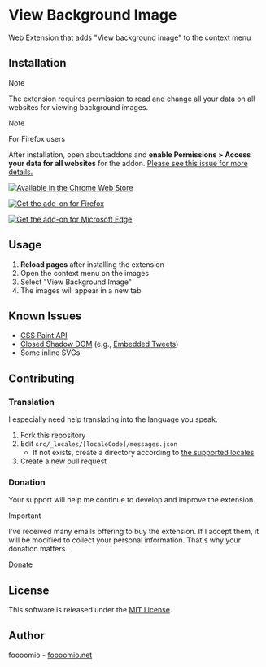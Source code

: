 # View Background Image

Web Extension that adds "View background image" to the context menu

## Installation

> [!NOTE]
> The extension requires permission to read and change all your data on all websites for viewing background images.

> [!NOTE]
> For Firefox users
>
> After installation, open about:addons and **enable Permissions > Access your data for all websites** for the addon. [Please see this issue for more details.](https://discourse.mozilla.org/t/content-scripts-do-not-load/130009)

[![Available in the Chrome Web Store](https://user-images.githubusercontent.com/1075914/104359656-4698d600-5553-11eb-99d5-2344ac26b544.png)](https://chrome.google.com/webstore/detail/cegndknljaapfbnmfnagomhhgbajjibd)

[![Get the add-on for Firefox](https://user-images.githubusercontent.com/1075914/104359743-64663b00-5553-11eb-8842-81c102a08a1a.png)](https://addons.mozilla.org/firefox/addon/view-background-images/)

[![Get the add-on for Microsoft Edge](https://user-images.githubusercontent.com/29514424/81471744-490d9800-922e-11ea-98fb-bceaf60d9c3d.png)](https://microsoftedge.microsoft.com/addons/detail/lmpgechcgfhfamgjfcipjjpfjoknpccg)

## Usage

1. **Reload pages** after installing the extension
2. Open the context menu on the images
3. Select "View Background Image"
4. The images will appear in a new tab

## Known Issues

- [CSS Paint API](https://developers.google.com/web/updates/2018/01/paintapi?hl=en)
- [Closed Shadow DOM](https://developers.google.com/web/fundamentals/web-components/shadowdom?hl=en#closed) (e.g., [Embedded Tweets](https://developer.twitter.com/en/docs/twitter-for-websites/embedded-tweets/overview.html))
- Some inline SVGs

## Contributing

### Translation

I especially need help translating into the language you speak.

1. Fork this repository
2. Edit `src/_locales/[localeCode]/messages.json`
   - If not exists, create a directory according to [the supported locales](https://developer.chrome.com/webstore/i18n?csw=1#localeTable)
3. Create a new pull request

### Donation

Your support will help me continue to develop and improve the extension.

> [!IMPORTANT]
> I've received many emails offering to buy the extension. If I accept them, it will be modified to collect your personal information. That's why your donation matters.

[Donate](https://foooomio.net/extensions/donation)

## License

This software is released under the [MIT License](https://github.com/foooomio/view-background-image/blob/master/LICENSE.txt).

## Author

foooomio - [foooomio.net](https://foooomio.net)
